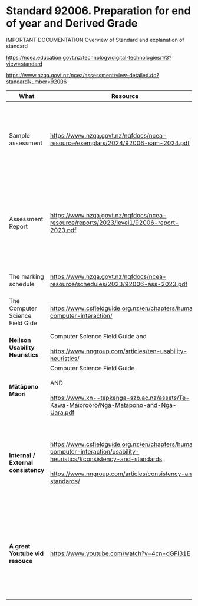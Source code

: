 # Standard 92006. Preparation for end of year and Derived Grade

IMPORTANT DOCUMENTATION Overview of Standard and explanation of standard

<https://ncea.education.govt.nz/technology/digital-technologies/1/3?view=standard>

<https://www.nzqa.govt.nz/ncea/assessment/view-detailed.do?standardNumber=92006>

| **What** | **Resource** | **Notes** |
| --- | --- | --- |
| Sample assessment | <https://www.nzqa.govt.nz/nqfdocs/ncea-resource/exemplars/2024/92006-sam-2024.pdf> | This will give you a clue to the layout of the exam and the types of questions you will get asked. |
| Assessment Report | <https://www.nzqa.govt.nz/nqfdocs/ncea-resource/reports/2023/level1/92006-report-2023.pdf> | This will tell you where people went wrong and why they did or did not achieve a certain grad |
| The marking schedule | <https://www.nzqa.govt.nz/nqfdocs/ncea-resource/schedules/2023/92006-ass-2023.pdf> | This is the marking schedule! |
| The Computer Science Field Gide | <https://www.csfieldguide.org.nz/en/chapters/human-computer-interaction/> | Almost everything you need to know and study |
| **Neilson Usability Heuristics** | Computer Science Field Guide and<br><br><https://www.nngroup.com/articles/ten-usability-heuristics/> |     |
| **Mātāpono Māori** | Computer Science Field Guide<br><br>AND<br><br><https://www.xn--tepkenga-szb.ac.nz/assets/Te-Kawa-Maiorooro/Nga-Matapono-and-Nga-Uara.pdf> |     |
| **Internal / External consistency** | <https://www.csfieldguide.org.nz/en/chapters/human-computer-interaction/usability-heuristics/#consistency-and-standards><br><br><https://www.nngroup.com/articles/consistency-and-standards/> | This is sometimes put under the heuristics but is vital by itself. Some call it the “golden rule of HCI” |
| **A great Youtube vid resouce** | <https://www.youtube.com/watch?v=4cn-dGFI31E> | A playlist put together by Felicity Powell.  Old version of standard, but some pretty good content.|
